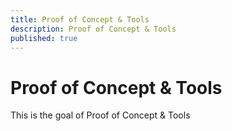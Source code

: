```yaml
---
title: Proof of Concept & Tools
description: Proof of Concept & Tools
published: true
---
```


# Proof of Concept & Tools
This is the goal of Proof of Concept & Tools